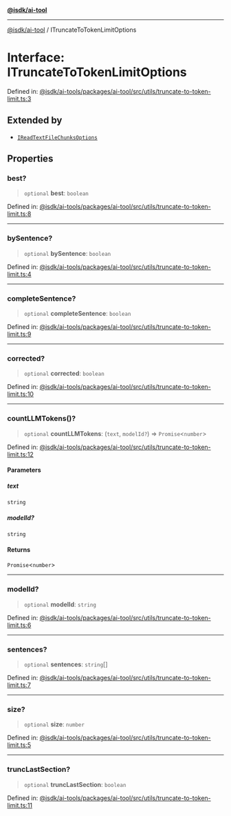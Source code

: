 [**@isdk/ai-tool**](../README.md)

***

[@isdk/ai-tool](../globals.md) / ITruncateToTokenLimitOptions

# Interface: ITruncateToTokenLimitOptions

Defined in: [@isdk/ai-tools/packages/ai-tool/src/utils/truncate-to-token-limit.ts:3](https://github.com/isdk/ai-tool.js/blob/e883e341c67e937e7d3a3e95e8bc56844896f5a3/src/utils/truncate-to-token-limit.ts#L3)

## Extended by

- [`IReadTextFileChunksOptions`](IReadTextFileChunksOptions.md)

## Properties

### best?

> `optional` **best**: `boolean`

Defined in: [@isdk/ai-tools/packages/ai-tool/src/utils/truncate-to-token-limit.ts:8](https://github.com/isdk/ai-tool.js/blob/e883e341c67e937e7d3a3e95e8bc56844896f5a3/src/utils/truncate-to-token-limit.ts#L8)

***

### bySentence?

> `optional` **bySentence**: `boolean`

Defined in: [@isdk/ai-tools/packages/ai-tool/src/utils/truncate-to-token-limit.ts:4](https://github.com/isdk/ai-tool.js/blob/e883e341c67e937e7d3a3e95e8bc56844896f5a3/src/utils/truncate-to-token-limit.ts#L4)

***

### completeSentence?

> `optional` **completeSentence**: `boolean`

Defined in: [@isdk/ai-tools/packages/ai-tool/src/utils/truncate-to-token-limit.ts:9](https://github.com/isdk/ai-tool.js/blob/e883e341c67e937e7d3a3e95e8bc56844896f5a3/src/utils/truncate-to-token-limit.ts#L9)

***

### corrected?

> `optional` **corrected**: `boolean`

Defined in: [@isdk/ai-tools/packages/ai-tool/src/utils/truncate-to-token-limit.ts:10](https://github.com/isdk/ai-tool.js/blob/e883e341c67e937e7d3a3e95e8bc56844896f5a3/src/utils/truncate-to-token-limit.ts#L10)

***

### countLLMTokens()?

> `optional` **countLLMTokens**: (`text`, `modelId?`) => `Promise`\<`number`\>

Defined in: [@isdk/ai-tools/packages/ai-tool/src/utils/truncate-to-token-limit.ts:12](https://github.com/isdk/ai-tool.js/blob/e883e341c67e937e7d3a3e95e8bc56844896f5a3/src/utils/truncate-to-token-limit.ts#L12)

#### Parameters

##### text

`string`

##### modelId?

`string`

#### Returns

`Promise`\<`number`\>

***

### modelId?

> `optional` **modelId**: `string`

Defined in: [@isdk/ai-tools/packages/ai-tool/src/utils/truncate-to-token-limit.ts:6](https://github.com/isdk/ai-tool.js/blob/e883e341c67e937e7d3a3e95e8bc56844896f5a3/src/utils/truncate-to-token-limit.ts#L6)

***

### sentences?

> `optional` **sentences**: `string`[]

Defined in: [@isdk/ai-tools/packages/ai-tool/src/utils/truncate-to-token-limit.ts:7](https://github.com/isdk/ai-tool.js/blob/e883e341c67e937e7d3a3e95e8bc56844896f5a3/src/utils/truncate-to-token-limit.ts#L7)

***

### size?

> `optional` **size**: `number`

Defined in: [@isdk/ai-tools/packages/ai-tool/src/utils/truncate-to-token-limit.ts:5](https://github.com/isdk/ai-tool.js/blob/e883e341c67e937e7d3a3e95e8bc56844896f5a3/src/utils/truncate-to-token-limit.ts#L5)

***

### truncLastSection?

> `optional` **truncLastSection**: `boolean`

Defined in: [@isdk/ai-tools/packages/ai-tool/src/utils/truncate-to-token-limit.ts:11](https://github.com/isdk/ai-tool.js/blob/e883e341c67e937e7d3a3e95e8bc56844896f5a3/src/utils/truncate-to-token-limit.ts#L11)
